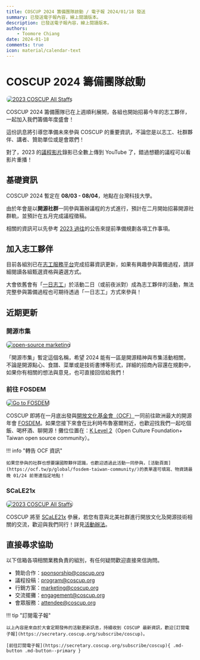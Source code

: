 ```yaml
---
title: COSCUP 2024 籌備團隊啟動 / 電子報 2024/01/18 發送
summary: 已發送電子報內容，線上閱讀版本。
description: 已發送電子報內容，線上閱讀版本。
authors:
    - Toomore Chiang
date: 2024-01-18
comments: true
icon: material/calendar-text
---
```


# COSCUP 2024 籌備團隊啟動

<a href="https://volunteer.coscup.org/"><img src="https://volunteer.coscup.org/s3/img/2023_skiseiju_924033_1600.jpg"
alt="2023 COSCUP All Staffs" title="2023 COSCUP All Staffs"
style="border-radius: 8px;border:1px solid hsl(142, 52%, 96%);"></a>

COSCUP 2024 籌備團隊已在上週順利展開，各組也開始招募今年的志工夥伴，一起加入我們籌備年度盛會！

這份訊息將引導您準備未來參與 COSCUP 的重要資訊，不論您是以志工、社群夥伴、講者、贊助單位或是會眾們！

對了，2023 的[議程影片](https://www.youtube.com/@coscup)錄影已全數上傳到 YouTube 了，錯過想聽的議程可以看影片重播！

## 基礎資訊

COSCUP 2024 暫定在 **08/03 - 08/04**，地點在台灣科技大學。

由於年會是以**開源社群**一同參與籌辦議程的方式進行，預計在二月開始招募開源社群軌，並預計在五月完成議程徵稿。

相關的資訊可以先參考 [2023 過往](https://blog.coscup.org/search?q=2023)的公告來提前準備規劃各項工作事項。

## 加入志工夥伴

目前各組別已在[志工服務平台](https://volunteer.coscup.org/)完成招募資訊更新，如果有興趣參與籌備過程，請詳細閱讀各組甄選資格與遴選方式。

大會依舊會有「[一日志工](https://volunteer.coscup.org/tasks/2023)」於活動二日（或前夜派對）成為志工夥伴的活動，無法完整參與籌備過程也可期待透過「一日志工」方式來參與！

## 近期更新

### 開源市集

<a href="https://volunteer.coscup.org/s3/img/2024_0118_book.png"><img src="https://volunteer.coscup.org/s3/img/2024_0118_book.png"
alt="open-source marketing" title="open-source marketing"
style="border-radius: 8px;border:1px solid hsl(0, 0%, 50%);"></a>

「開源市集」暫定這個名稱，希望 2024 能有一區是開源精神與市集活動相關，不論是開源點心、食譜、菜單或是技術書博等形式，詳細的招商內容還在規劃中，如果你有相關的想法與意見，也可直接回信給我們！

### 前往 FOSDEM

<a href="https://volunteer.coscup.org/s3/img/2024_0118_fosdem.png"><img src="https://volunteer.coscup.org/s3/img/2024_0118_fosdem.png"
alt="Go to FOSDEM" title="Go to FOSDEM"
style="border-radius: 8px;border:1px solid hsl(0, 0%, 50%);"></a>

COSCUP 即將在一月底出發與[開放文化基金會（OCF）](https://ocf.tw/)一同前往歐洲最大的開源年會 [FOSDEM](https://fosdem.org/2024/)。如果您接下來會在比利時布魯塞爾附近，也歡迎找我們一起吃個飯、喝杯酒、聊開源！攤位位置在：[K Level 2](https://fosdem.org/2024/stands/)（Open Culture Foundation+ Taiwan open source community）。

!!! info "轉告 OCF 資訊"

    如果您參與的社群也想要讓國際夥伴認識，也歡迎透過此活動一同參與，[活動頁面](https://ocf.tw/p/global/fosdem-taiwan-community/)的表單還可填寫、物資請最晚 01/24 前寄達指定地點！

### SCaLE21x

<a href="https://volunteer.coscup.org/s3/img/2024_0118_scale.png"><img src="https://volunteer.coscup.org/s3/img/2024_0118_scale.png"
alt="2023 COSCUP All Staffs" title="2023 COSCUP All Staffs"
style="border-radius: 8px;border:1px solid hsl(0, 0%, 50%);"></a>

COSCUP 將至 [SCaLE21x](https://www.socallinuxexpo.org/scale/21x) 參展，若您有意與北美社群進行開放文化及開源技術相關的交流，歡迎與我們同行！詳見[活動辦法](https://hackmd.io/jeDQp1fMR2mMsYHklvzoRw)。

## 直接尋求協助

以下信箱各項相關業務負責的組別，有任何疑問歡迎直接來信詢問。

- 贊助合作：[sponsorship@coscup.org](mailto:sponsorship@coscup.org)
- 議程投稿：[program@coscup.org](mailto:program@coscup.org)
- 行銷方案：[marketing@coscup.org](mailto:marketing@coscup.org)
- 交流擺攤：[engagement@coscup.org](mailto:engagement@coscup.org)
- 會眾服務：[attendee@coscup.org](mailto:attendee@coscup.org)

!!! tip "訂閱電子報"

    以上內容是來自於大會定期發佈的活動更新訊息，持續收到 COSCUP 最新資訊，歡迎[訂閱電子報](https://secretary.coscup.org/subscribe/coscup)。

    [前往訂閱電子報](https://secretary.coscup.org/subscribe/coscup){ .md-button .md-button--primary }
